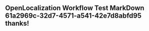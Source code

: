 <properties
ms.topic="hero-topic"
ms.test1="hero-topic"
ms.test2="test"/>

## OpenLocalization Workflow Test MarkDown 61a2969c-32d7-4571-a541-42e7d8abfd95 thanks!
